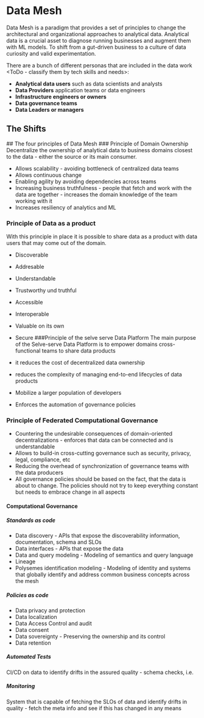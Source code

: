 # Data Mesh

Data Mesh is a paradigm that provides a set of principles to change the architectural and organizational approaches to analytical data. Analytical data is a crucial asset to diagnose running businesses and augment them with ML models. 
To shift from a gut-driven business to a culture of data curiosity and valid experimentation.

There are a bunch of different personas that are included in the data work <ToDo - classify them by tech skills and needs>:
* **Analytical data users** such as data scientists and analysts
* **Data Providers** application teams or data engineers
* **Infrastructure engineers or owners** 
* **Data governance teams**
* **Data Leaders or managers**

## The Shifts
<ToDo add visual at onedrive>
## The four principles of Data Mesh
### Principle of Domain Ownership
Decentralize the ownership of analytical data to business domains closest to the data - either the source or its main consumer.

* Allows scalability - avoiding bottleneck of centralized data teams
* Allows continuous change
* Enabling agility by avoiding dependencies across teams
* Increasing business truthfulness - people that fetch and work with the data are together - increases the domain knowledge of the team working with it
* Increases resiliency of analytics and ML
### Principle of Data as a product
With this principle in place it is possible to share data as a product with data users that may come out of the domain.

* Discoverable
* Addresable
* Understandable
* Trustworthy und truthful
* Accessible
* Interoperable
* Valuable on its own
* Secure
###Principle of the selve serve Data Platform
The main purpose of the Selve-serve Data Platform is to empower domains cross-functional teams to share data products

* it reduces the cost of decentralized data ownership
* reduces the complexity of managing end-to-end lifecycles of data products
* Mobilize a larger population of developers
* Enforces the automation of governance policies
### Principle of Federated Computational Governance
* Countering the undesirable consequences of domain-oriented decentralizations - enforces that data can be connected and is understandable
* Allows to build-in cross-cutting governance such as security, privacy, legal, compliance, etc
* Reducing the overhead of synchronization of governance teams with the data producers
* All governance policies should be based on the fact, that the data is about to change. The policies should not try to keep everything constant but needs to embrace change in all aspects
#### Computational Governance
##### Standards as code
* Data discovery - APIs that expose the discoverability information, documentation, schema and SLOs
* Data interfaces - APIs that expose the data
* Data and query modeling - Modeling of semantics and query language
* Lineage
* Polysemes identification modeling - Modeling of identity and systems that globally identify and address common business concepts across the mesh 
##### Policies as code
* Data privacy and protection
* Data localization
* Data Access Control and audit
* Data consent
* Data sovereignty - Preserving the ownership and its control
* Data retention
##### Automated Tests
CI/CD on data to identify drifts in the assured quality - schema checks, i.e.
##### Monitoring
System that is capable of fetching the SLOs of data and identify drifts in quality - fetch the meta info and see if this has changed in any means
 
  
